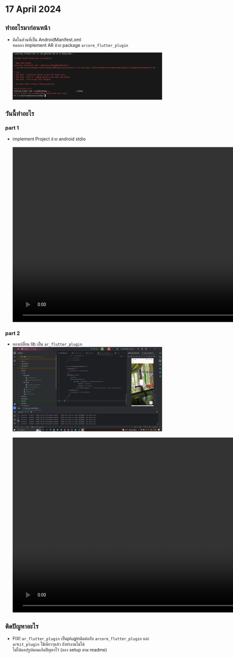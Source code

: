 # 17 April 2024
## ทำอะไรมาก่อนหน้า
- ติดในส่วนที่เป็น AndroidManifest.xml
    <br>ทดลอง implement AR ด้วย package `arcore_flutter_plugin`

    <img src="./androidxml.png" width="720"/>

## วันนี้ทำอะไร
### part 1
- implement Project ด้วย android stdio
    <br><br>
    <video width="1920" height="560" controls>
    <source src="ar_android – ar_earth_map_screen.dart [ar_android] 2567-04-18 10-32-25.mp4" type="video/mp4">
    </video>

### part 2
- ลองเปลี่่ยน lib เป็น `ar_flutter_plugin`
    <br>
    <img src="./Screenshot 2024-04-18 123618.png" width="720"/>
    <br><br>
    <video width="1920" height="560" controls>
    <source src="ar-app – home_screen.dart 2567-04-18 12-38-09.mp4" type="video/mp4">
    </video>

## ติดปัญหาอะไร
- FIX! `ar_flutter_plugin` เป็นpluginติดต่อกับ `arcore_flutter_plugin` และ `arkit_plugin` ใช้เดียวๆแล้ว ยังทำงานไม่ได้
    <br>ไม่ได้แคปรูปตอนเกิดปัญหาไว้ (ลอง setup ตาม readme)